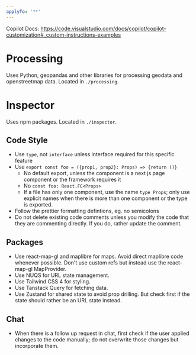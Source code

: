 ```yaml
---
applyTo: '**'
---
```


Copilot Docs: https://code.visualstudio.com/docs/copilot/copilot-customization#_custom-instructions-examples

# Processing

Uses Python, geopandas and other libraries for processing geodata and openstreetmap data.
Located in `./processing`.

# Inspector

Uses npm packages.
Located in `./inspector`.

## Code Style

- Use `type`, not `interface` unless interface required for this specific feature
- Use `export const foo = ({prop1, prop2}: Props) => {return ()}`
  - No default export, unless the component is a next js page component or the framework requires it
  - No `const foo: React.FC<Props>`
  - If a file has only one component, use the name `type Props`; only use explicit names when there is more than one component or the type is exported.
- Follow the prettier formatting defintions, eg. no semicolons
- Do not delete existing code comments unless you modify the code that they are commenting directly. If you do, rather update the comment.

## Packages

- Use react-map-gl and maplibre for maps. Avoid direct maplibre code whenever possible. Don't use custom refs but instead use the react-map-gl MapProvider.
- Use NUQS for URL state management.
- Use Tailwind CSS 4 for styling.
- Use Tanstack Query for fetching data.
- Use Zustand for shared state to avoid prop drilling. But check first if the state should rather be an URL state instead.

## Chat

- When there is a follow up request in chat, first check if the user applied changes to the code manually; do not overwrite those changes but incorporate them.
